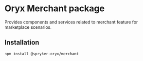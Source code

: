 # Oryx Merchant package

Provides components and services related to merchant feature for marketplace scenarios.

## Installation

`npm install @spryker-oryx/merchant`

